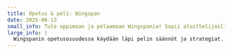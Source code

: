 ```yaml
---
title: Opetus & peli: Wingspan
date: 2025-06-13
small_info: Tule oppimaan ja pelaamaan Wingspania! Sopii aloittelijoille ja kokeneille.
large_info: |
  Wingspanin opetusosuudessa käydään läpi pelin säännöt ja strategiat. Pelin jälkeen keskustelua ja mahdollisuus pelata toinen kierros. Tapahtuma sopii erityisesti uusille pelaajille, mutta myös kokeneet ovat tervetulleita jakamaan vinkkejä.
---
```

